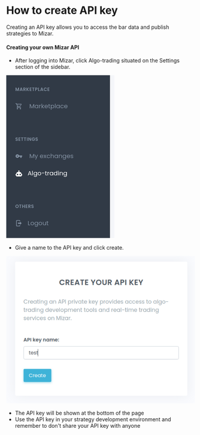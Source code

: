 # How to create API key

Creating an API key allows you to access the bar data and publish strategies to Mizar.

#### Creating your own Mizar API

* After logging into Mizar, click Algo-trading situated on the Settings section of the sidebar. 

![](../.gitbook/assets/algo_trading.png)

* Give a name to the API key and click create. 

![](../.gitbook/assets/name_api_key%20%281%29.png)

* The API key will be shown at the bottom of the page
* Use the API key in your strategy development environment and remember to don't share your API key with anyone

